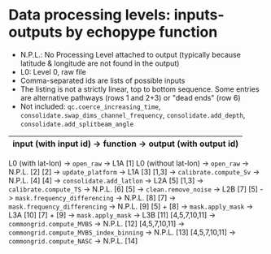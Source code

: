 # Data processing levels: inputs-outputs by echopype function

- N.P.L.: No Processing Level attached to output (typically because latitude & longitude are not found in the output)
- L0: Level 0, raw file
- Comma-separated ids are lists of possible inputs
- The listing is not a strictly linear, top to bottom sequence. Some entries are alternative pathways (rows 1 and 2+3) or "dead ends" (row 6)
- Not included: `qc.coerce_increasing_time`, `consolidate.swap_dims_channel_frequency`, `consolidate.add_depth`, `consolidate.add_splitbeam_angle`


input (with input id) -> function -> output (with output id) |
--------- |
L0 (with lat-lon) -> `open_raw` -> L1A [1]
L0 (without lat-lon) -> `open_raw` -> N.P.L. [2]
[2] -> `update_platform` -> L1A [3]
[1,3] -> `calibrate.compute_Sv` -> N.P.L. [4]
[4] -> `consolidate.add_latlon` -> L2A [5]
[1,3] -> `calibrate.compute_TS` -> N.P.L. [6]
[5] -> `clean.remove_noise` -> L2B [7]
[5] -> `mask.frequency_differencing` -> N.P.L. [8]
[7] -> `mask.frequency_differencing` -> N.P.L. [9]
[5] + [8] -> `mask.apply_mask` -> L3A [10]
[7] + [9] -> `mask.apply_mask` -> L3B [11]
[4,5,7,10,11] -> `commongrid.compute_MVBS` -> N.P.L. [12]
[4,5,7,10,11] -> `commongrid.compute_MVBS_index_binning` -> N.P.L. [13]
[4,5,7,10,11] -> `commongrid.compute_NASC` -> N.P.L. [14]
